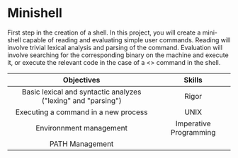 # Minishell
First step in the creation of a shell. In this project, you will create a mini-shell capable of reading and evaluating simple user commands. Reading will involve trivial lexical analysis and parsing of the command. Evaluation will involve searching for the corresponding binary on the machine and execute it, or execute the relevant code in the case of a <<built-in>> command in the shell.
  
  | Objectives | Skills |
| :---: | :---: |
| Basic lexical and syntactic analyzes ("lexing" and "parsing") | Rigor |
| Executing a command in a new process | UNIX |
| Environnment management | Imperative Programming |
| PATH Management |
